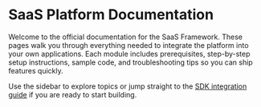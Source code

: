 # SaaS Platform Documentation

Welcome to the official documentation for the SaaS Framework. These pages walk you through
everything needed to integrate the platform into your own applications. Each module includes
prerequisites, step-by-step setup instructions, sample code, and troubleshooting tips so you can
ship features quickly.

Use the sidebar to explore topics or jump straight to the [SDK integration guide](sdk-integration/overview.md)
if you are ready to start building.
